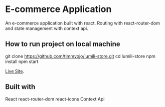 # E-commerce Application

An e-commerce application built with react. Routing with react-router-dom and state management with context api.

## How to run project on local machine
git clone https://github.com/timmyojo/lumili-store.git
cd lumili-store
npm install
npm start

[Live Site](https://github.com).

## Built with
React
react-router-dom
react-icons
Context Api

